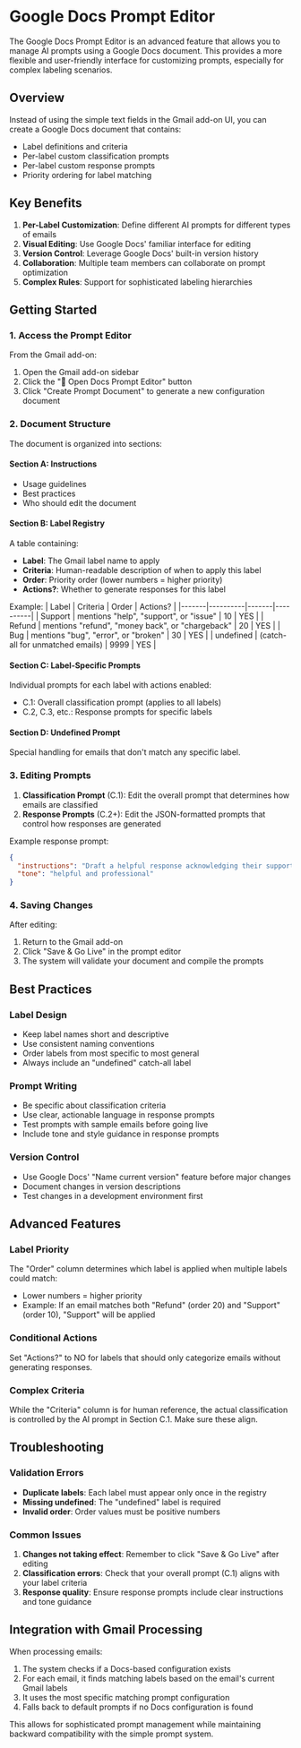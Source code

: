 # Google Docs Prompt Editor

The Google Docs Prompt Editor is an advanced feature that allows you to manage AI prompts using a Google Docs document. This provides a more flexible and user-friendly interface for customizing prompts, especially for complex labeling scenarios.

## Overview

Instead of using the simple text fields in the Gmail add-on UI, you can create a Google Docs document that contains:
- Label definitions and criteria
- Per-label custom classification prompts
- Per-label custom response prompts
- Priority ordering for label matching

## Key Benefits

1. **Per-Label Customization**: Define different AI prompts for different types of emails
2. **Visual Editing**: Use Google Docs' familiar interface for editing
3. **Version Control**: Leverage Google Docs' built-in version history
4. **Collaboration**: Multiple team members can collaborate on prompt optimization
5. **Complex Rules**: Support for sophisticated labeling hierarchies

## Getting Started

### 1. Access the Prompt Editor

From the Gmail add-on:
1. Open the Gmail add-on sidebar
2. Click the "📝 Open Docs Prompt Editor" button
3. Click "Create Prompt Document" to generate a new configuration document

### 2. Document Structure

The document is organized into sections:

#### Section A: Instructions
- Usage guidelines
- Best practices
- Who should edit the document

#### Section B: Label Registry
A table containing:
- **Label**: The Gmail label name to apply
- **Criteria**: Human-readable description of when to apply this label
- **Order**: Priority order (lower numbers = higher priority)
- **Actions?**: Whether to generate responses for this label

Example:
| Label | Criteria | Order | Actions? |
|-------|----------|-------|----------|
| Support | mentions "help", "support", or "issue" | 10 | YES |
| Refund | mentions "refund", "money back", or "chargeback" | 20 | YES |
| Bug | mentions "bug", "error", or "broken" | 30 | YES |
| undefined | (catch-all for unmatched emails) | 9999 | YES |

#### Section C: Label-Specific Prompts
Individual prompts for each label with actions enabled:
- C.1: Overall classification prompt (applies to all labels)
- C.2, C.3, etc.: Response prompts for specific labels

#### Section D: Undefined Prompt
Special handling for emails that don't match any specific label.

### 3. Editing Prompts

1. **Classification Prompt** (C.1): Edit the overall prompt that determines how emails are classified
2. **Response Prompts** (C.2+): Edit the JSON-formatted prompts that control how responses are generated

Example response prompt:
```json
{
  "instructions": "Draft a helpful response acknowledging their support request and providing initial guidance",
  "tone": "helpful and professional"
}
```

### 4. Saving Changes

After editing:
1. Return to the Gmail add-on
2. Click "Save & Go Live" in the prompt editor
3. The system will validate your document and compile the prompts

## Best Practices

### Label Design
- Keep label names short and descriptive
- Use consistent naming conventions
- Order labels from most specific to most general
- Always include an "undefined" catch-all label

### Prompt Writing
- Be specific about classification criteria
- Use clear, actionable language in response prompts
- Test prompts with sample emails before going live
- Include tone and style guidance in response prompts

### Version Control
- Use Google Docs' "Name current version" feature before major changes
- Document changes in version descriptions
- Test changes in a development environment first

## Advanced Features

### Label Priority
The "Order" column determines which label is applied when multiple labels could match:
- Lower numbers = higher priority
- Example: If an email matches both "Refund" (order 20) and "Support" (order 10), "Support" will be applied

### Conditional Actions
Set "Actions?" to NO for labels that should only categorize emails without generating responses.

### Complex Criteria
While the "Criteria" column is for human reference, the actual classification is controlled by the AI prompt in Section C.1. Make sure these align.

## Troubleshooting

### Validation Errors
- **Duplicate labels**: Each label must appear only once in the registry
- **Missing undefined**: The "undefined" label is required
- **Invalid order**: Order values must be positive numbers

### Common Issues
1. **Changes not taking effect**: Remember to click "Save & Go Live" after editing
2. **Classification errors**: Check that your overall prompt (C.1) aligns with your label criteria
3. **Response quality**: Ensure response prompts include clear instructions and tone guidance

## Integration with Gmail Processing

When processing emails:
1. The system checks if a Docs-based configuration exists
2. For each email, it finds matching labels based on the email's current Gmail labels
3. It uses the most specific matching prompt configuration
4. Falls back to default prompts if no Docs configuration is found

This allows for sophisticated prompt management while maintaining backward compatibility with the simple prompt system.